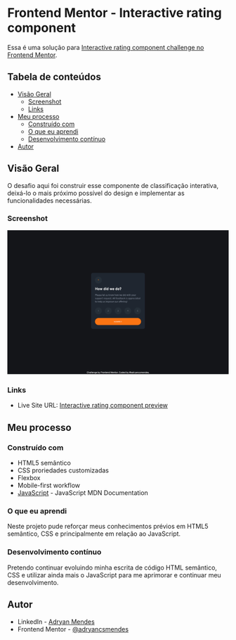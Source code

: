 # Frontend Mentor - Interactive rating component

Essa é uma solução para [Interactive rating component challenge no Frontend Mentor](https://www.frontendmentor.io/challenges/interactive-rating-component-koxpeBUmI). 

## Tabela de conteúdos

- [Visão Geral](#visão-geral)
  - [Screenshot](#screenshot)
  - [Links](#links)
- [Meu processo](#meu-processo)
  - [Construído com](#construído-com)
  - [O que eu aprendi](#o-que-eu-aprendi)
  - [Desenvolvimento contínuo](#desenvolvimento-contínuo)
- [Autor](#autor)


## Visão Geral

O desafio aqui foi construir esse componente de classificação interativa, deixá-lo o mais próximo possível do design e implementar as funcionalidades necessárias.


### Screenshot


![](/images/screenshot.png)


### Links

- Live Site URL: [Interactive rating component preview](https://interactive-rating-component-ashy-one.vercel.app/)


## Meu processo

### Construído com

- HTML5 semântico
- CSS proriedades customizadas
- Flexbox
- Mobile-first workflow
- [JavaScript](https://developer.mozilla.org/pt-BR/docs/Web/JavaScript) - JavaScript MDN Documentation


### O que eu aprendi

Neste projeto pude reforçar meus conhecimentos prévios em HTML5 semântico, CSS e principalmente em relação ao JavaScript.


### Desenvolvimento contínuo

Pretendo continuar evoluindo minha escrita de código HTML semântico, CSS e utilizar ainda mais o JavaScript para me aprimorar e continuar meu desenvolvimento.


## Autor

- LinkedIn - [Adryan Mendes](https://www.linkedin.com/in/adryan-c%C3%A9sar-mendes-527248186/)
- Frontend Mentor - [@adryancsmendes](https://www.frontendmentor.io/profile/adryancsmendes)

